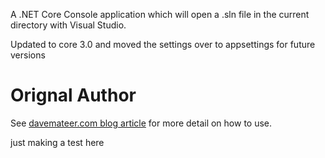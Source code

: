 A .NET Core Console application which will open a .sln file in the current directory with Visual Studio.

Updated to core 3.0 and moved the settings over to appsettings for future versions


# Orignal Author
See [davemateer.com blog article](https://davemateer.com/coding/2018/11/14/Open-visual-studio-from-command-line.html) for more detail on how to use.

just making a test here
